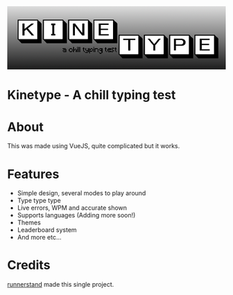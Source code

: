 [![](https://github.com/runnerstand/kinetype/blob/main/client/public/kine-type-logo.png?raw=true)](https://kinetype.vercel.app/)
<br />

# Kinetype - A chill typing test
# About
This was made using VueJS, quite complicated but it works.
# Features
- Simple design, several modes to play around
- Type type type
- Live errors, WPM and accurate shown
- Supports languages (Adding more soon!)
- Themes
- Leaderboard system
- And more etc...
# Credits
[runnerstand](https://github.com/runnerstand) made this single project.
